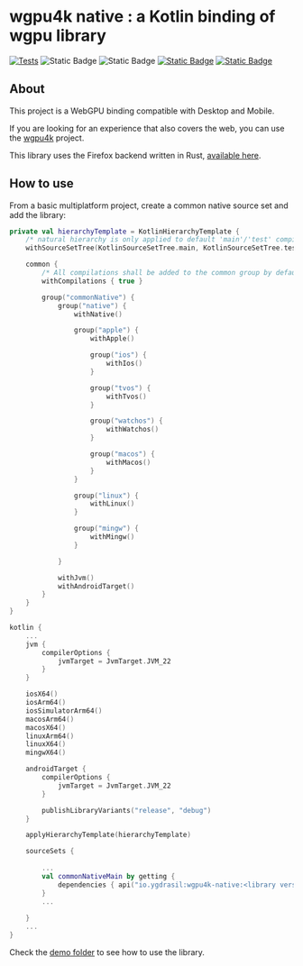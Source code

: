 # wgpu4k native : a Kotlin binding of wgpu library

[![Tests](https://github.com/wgpu4k/wgpu4k-native/actions/workflows/test.yml/badge.svg?branch=main)](https://github.com/wgpu4k/wgpu4k-native/actions/workflows/test.yml)
![Static Badge](https://img.shields.io/badge/Status-Stable-green?style=plastic)
![Static Badge](https://img.shields.io/badge/Latest%20version-v22.0.2-green?style=plastic)
[![Static Badge](https://img.shields.io/badge/Licence-MIT-blue?style=plastic)](https%3A%2F%2Fen.wikipedia.org%2Fwiki%2FMIT_License)
[![Static Badge](https://img.shields.io/badge/Discord-wgpu4k-purple?style=plastic)](https://discord.gg/qy9KQAP9Kc)

## About
This project is a WebGPU binding compatible with Desktop and Mobile. 

If you are looking for an experience that also covers the web, you can use the [wgpu4k](https://github.com/wgpu4k/wgpu4k) project.

This library uses the Firefox backend written in Rust, [available here](https://github.com/gfx-rs/wgpu-native).

## How to use

From a basic multiplatform project, create a common native source set and add the library:

``` kotlin
private val hierarchyTemplate = KotlinHierarchyTemplate {
    /* natural hierarchy is only applied to default 'main'/'test' compilations (by default) */
    withSourceSetTree(KotlinSourceSetTree.main, KotlinSourceSetTree.test)

    common {
        /* All compilations shall be added to the common group by default */
        withCompilations { true }

        group("commonNative") {
            group("native") {
                withNative()

                group("apple") {
                    withApple()

                    group("ios") {
                        withIos()
                    }

                    group("tvos") {
                        withTvos()
                    }

                    group("watchos") {
                        withWatchos()
                    }

                    group("macos") {
                        withMacos()
                    }
                }

                group("linux") {
                    withLinux()
                }

                group("mingw") {
                    withMingw()
                }

            }

            withJvm()
            withAndroidTarget()
        }
    }
}

kotlin {
    ...
    jvm {
        compilerOptions {
            jvmTarget = JvmTarget.JVM_22
        }
    }

    iosX64()
    iosArm64()
    iosSimulatorArm64()
    macosArm64()
    macosX64()
    linuxArm64()
    linuxX64()
    mingwX64()

    androidTarget {
        compilerOptions {
            jvmTarget = JvmTarget.JVM_22
        }

        publishLibraryVariants("release", "debug")
    }

    applyHierarchyTemplate(hierarchyTemplate)

    sourceSets {
    
        ...
        val commonNativeMain by getting {
            dependencies { api("io.ygdrasil:wgpu4k-native:<library version>) }
        }
        ...
        
    }
    ...
}


```

Check the [demo folder](https://github.com/wgpu4k/wgpu4k-native/tree/main/demo) to see how to use the library.